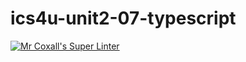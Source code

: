 # ics4u-unit2-07-typescript

[![Mr Coxall's Super Linter](https://github.com/Aidan-Lalonde-Novales/ics4u-unit2-07-typescript/workflows/Mr%20Coxall's%20Super%20Linter/badge.svg)](https://github.com/Aidan-Lalonde-Novales/ics4u-unit2-07-typescript/actions/)
